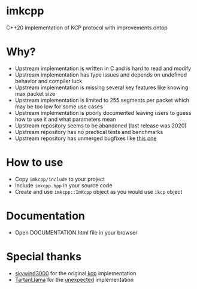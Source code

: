 # imkcpp
C++20 implementation of KCP protocol with improvements ontop

# Why?
- Upstream implementation is written in C and is hard to read and modify
- Upstream implementation has type issues and depends on undefined behavior and compiler luck
- Upstream implementation is missing several key features like knowing max packet size
- Upstream implementation is limited to 255 segments per packet which may be too low for some use cases
- Upstream implementation is poorly documented leaving users to guess how to use it and what parameters mean
- Upstream repository seems to be abandoned (last release was 2020)
- Upstream repository has no practical tests and benchmarks
- Upstream repository has unmerged bugfixes like [this one](https://github.com/skywind3000/kcp/pull/291)

# How to use
- Copy `imkcpp/include` to your project
- Include `imkcpp.hpp` in your source code
- Create and use `imkcpp::ImKcpp` object as you would use `ikcp` object

# Documentation
- Open DOCUMENTATION.html file in your browser

# Special thanks
- [skywind3000](https://github.com/skywind3000) for the original [kcp](https://github.com/skywind3000/kcp) implementation
- [TartanLlama](https://github.com/TartanLlama) for the [unexpected](https://github.com/TartanLlama/expected) implementation